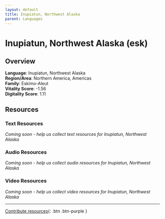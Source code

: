 ```yaml
---
layout: default
title: Inupiatun, Northwest Alaska
parent: Languages
---
```


# Inupiatun, Northwest Alaska (esk)

## Overview

**Language**: Inupiatun, Northwest Alaska  
**Region/Area**: Northern America, Americas  
**Family**: Eskimo-Aleut  
**Vitality Score**: -1.56  
**Digitality Score**: 1.11  

## Resources

### Text Resources
*Coming soon - help us collect text resources for Inupiatun, Northwest Alaska*

### Audio Resources
*Coming soon - help us collect audio resources for Inupiatun, Northwest Alaska*

### Video Resources
*Coming soon - help us collect video resources for Inupiatun, Northwest Alaska*

---

[Contribute resources](https://fairtrain.github.io/){: .btn .btn-purple }
